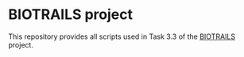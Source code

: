 # BIOTRAILS project

This repository provides all scripts used in Task 3.3 of the [BIOTRAILS](https://biotrailsproject.eu/) project. 

